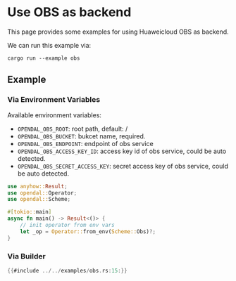 # Use OBS as backend

This page provides some examples for using Huaweicloud OBS as backend.

We can run this example via:

```shell
cargo run --example obs
```

## Example

### Via Environment Variables

Available environment variables:

- `OPENDAL_OBS_ROOT`: root path, default: /
- `OPENDAL_OBS_BUCKET`: bukcet name, required.
- `OPENDAL_OBS_ENDPOINT`: endpoint of obs service
- `OPENDAL_OBS_ACCESS_KEY_ID`: access key id of obs service, could be auto detected.
- `OPENDAL_OBS_SECRET_ACCESS_KEY`: secret access key of obs service, could be auto detected.

```rust
use anyhow::Result;
use opendal::Operator;
use opendal::Scheme;

#[tokio::main]
async fn main() -> Result<()> {
    // init operator from env vars
    let _op = Operator::from_env(Scheme::Obs)?;
}
```

### Via Builder

```rust
{{#include ../../examples/obs.rs:15:}}
```
